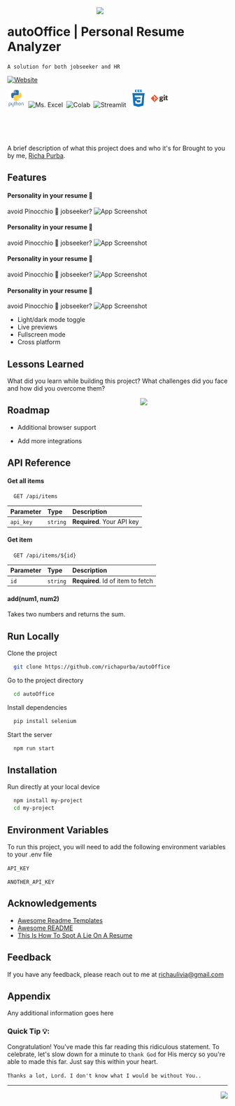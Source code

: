 <a href="#">
  <img align="right" src="https://media.giphy.com/media/xUPJPu0N1b8DMTA5oc/giphy.gif" width=300>
</a>

# autoOffice | Personal Resume Analyzer
`A solution for both jobseeker and HR`

[![Website](https://img.shields.io/website?label=live-demo&style=for-the-badge&url=https%3A%2F%2Frichapurba.github.io)](https://richapurba.github.io)


<div>
  <img src="https://github.com/devicons/devicon/blob/master/icons/python/python-original-wordmark.svg" title="Python" alt="Python" width="40" height="40"/>&nbsp;
  <img src="https://upload.wikimedia.org/wikipedia/commons/7/73/Microsoft_Excel_2013-2019_logo.svg" title="Ms. Excel" alt="Ms. Excel" width="40" height="40"/>&nbsp;
  <img src="https://upload.wikimedia.org/wikipedia/commons/d/d0/Google_Colaboratory_SVG_Logo.svg" title="Colab" alt="Colab" width="40" height="40"/>&nbsp;
  <img src="https://upload.wikimedia.org/wikipedia/commons/7/77/Streamlit-logo-primary-colormark-darktext.png" title="Streamlit" alt="Streamlit" width="40" height="40"/>&nbsp;
  <img src="https://github.com/devicons/devicon/blob/master/icons/css3/css3-plain-wordmark.svg"  title="CSS3" alt="CSS" width="40" height="40"/>&nbsp;
  <img src="https://github.com/devicons/devicon/blob/master/icons/git/git-original-wordmark.svg" title="Git" **alt="Git" width="40" height="40"/>
</div>


<br>
<br>
<br>
<br>

A brief description of what this project does and who it's for
Brought to you by me, [Richa Purba](https://www.github.com/richapurba).


## Features

#### Personality in your resume 🥸
avoid Pinocchio 🤥 jobseeker?
![App Screenshot](https://via.placeholder.com/468x300?text=App+Screenshot+Here)

#### Personality in your resume 🥸
avoid Pinocchio 🤥 jobseeker?
![App Screenshot](https://via.placeholder.com/468x300?text=App+Screenshot+Here)

#### Personality in your resume 🥸
avoid Pinocchio 🤥 jobseeker?
![App Screenshot](https://via.placeholder.com/468x300?text=App+Screenshot+Here)

#### Personality in your resume 🥸
avoid Pinocchio 🤥 jobseeker?
![App Screenshot](https://via.placeholder.com/468x300?text=App+Screenshot+Here)

- Light/dark mode toggle
- Live previews
- Fullscreen mode
- Cross platform



## Lessons Learned

What did you learn while building this project? What challenges did you face and how did you overcome them?



<a href="#">
  <img align="right" src="https://media.giphy.com/media/XBKgBeVjgDCJ87k4LY/giphy.gif" width=200>
</a>


## Roadmap

- Additional browser support

- Add more integrations



## API Reference

#### Get all items

```http
  GET /api/items
```

| Parameter | Type     | Description                |
| :-------- | :------- | :------------------------- |
| `api_key` | `string` | **Required**. Your API key |

#### Get item

```http
  GET /api/items/${id}
```

| Parameter | Type     | Description                       |
| :-------- | :------- | :-------------------------------- |
| `id`      | `string` | **Required**. Id of item to fetch |

#### add(num1, num2)

Takes two numbers and returns the sum.


## Run Locally

Clone the project

```bash
  git clone https://github.com/richapurba/autoOffice
```

Go to the project directory

```bash
  cd autoOffice
```

Install dependencies

```bash
  pip install selenium
```

Start the server

```bash
  npm run start
```


## Installation

Run directly at your local device

```bash
  npm install my-project
  cd my-project
```
    
## Environment Variables

To run this project, you will need to add the following environment variables to your .env file

`API_KEY`

`ANOTHER_API_KEY`


## Acknowledgements

 - [Awesome Readme Templates](https://awesomeopensource.com/project/elangosundar/awesome-README-templates)
 - [Awesome README](https://github.com/matiassingers/awesome-readme)
 - [This Is How To Spot A Lie On A Resume](https://www.fastcompany.com/40461218/this-is-how-spot-a-lie-on-a-resume)


## Feedback

If you have any feedback, please reach out to me at [richaulivia@gmail.com](mailto:richaulivia@gmail.com)


## Appendix

Any additional information goes here











### Quick Tip 💡:
Congratulation! You've made this far reading this ridiculous statement. To celebrate, let's slow down for a minute to `thank God` for His mercy so you're able to made this far. Just say this within your heart.

`Thanks a lot, Lord. I don't know what I would be without You..`


---

<div id="footer" align="right">
    <img src="https://media.giphy.com/media/3o6ZsXikiLlqSYu77y/giphy.gif" width="200"/>
</div>
